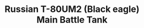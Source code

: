 ---
layout: product
title: "Russian T-80UM2 (Black eagle) Main Battle Tank"
price: "2000" 
desc: "Maketa"
img_path: "/assets/img/UA72057.webp"
brand: "N/A"
available: false
special_offer: false
new: false
soon: false
cat: "010000"
subcat: "013300"
subsubcat: "0N/A"
sifra: "UA72057"
popular: false
---